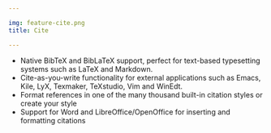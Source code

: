 ```yaml
---

img: feature-cite.png
title: Cite

---
```


* Native BibTeX and BibLaTeX support, perfect for text-based typesetting systems such as LaTeX and Markdown.
* Cite-as-you-write functionality for external applications such as Emacs, Kile, LyX, Texmaker, TeXstudio, Vim and WinEdt.
* Format references in one of the many thousand built-in citation styles or create your style
* Support for Word and LibreOffice/OpenOffice for inserting and formatting citations
